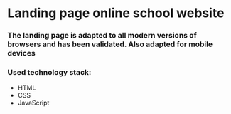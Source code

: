  # Landing page online school website
 
 ### The landing page is adapted to all modern versions of browsers and has been validated. Also adapted for mobile devices

### Used technology stack:
- HTML
- CSS
- JavaScript
